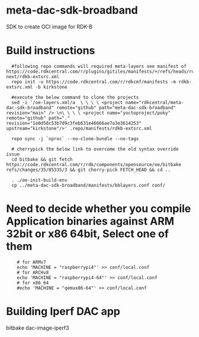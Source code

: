# meta-dac-sdk-broadband
SDK to create OCI image for RDK-B

  # Build instructions
      #following repo commands will required meta-layers see manifest of https://code.rdkcentral.com/r/plugins/gitiles/manifests/+/refs/heads/rdk-next/rdkb-extsrc.xml
      repo init -u https://code.rdkcentral.com/r/rdkcmf/manifests -m rdkb-extsrc.xml -b kirkstone

      #execute the below command to clone the projects
      sed -i '/oe-layers.xml/a  \ \ \ \ <project name="rdkcentral/meta-dac-sdk-broadband" remote="github" path="meta-dac-sdk-broadband" revision="main" /> \n\ \ \ \ <project name="yoctoproject/poky" remote="github" path="." revision="1e0d58c53b7d9c3feb631e46666ae7a3e3614253" upstream="kirkstone"/>' .repo/manifests/rdkb-extsrc.xml

      repo sync -j `nproc` --no-clone-bundle --no-tags

      # cherrypick the below link to overcome the old syntax override issue
      cd bitbake && git fetch https://code.rdkcentral.com/r/rdk/components/opensource/oe/bitbake refs/changes/35/85335/3 && git cherry-pick FETCH_HEAD && cd ..

      . ./oe-init-build-env
      cp ../meta-dac-sdk-broadband/manifests/bblayers.conf conf/

# Need to decide whether you compile Application binaries against ARM 32bit or x86 64bit, Select one of them
        # for ARMv7
        echo 'MACHINE = "raspberrypi4"' >> conf/local.conf
        # for ARCHv8
        echo 'MACHINE = "raspberrypi4-64"' >> conf/local.conf
        # for x86_64
        #echo 'MACHINE = "qemux86-64"' >> conf/local.conf


# Building Iperf DAC app
   bitbake dac-image-iperf3
